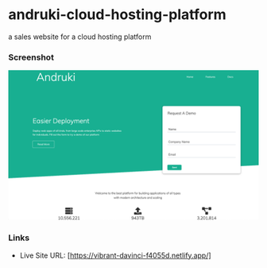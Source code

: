 # andruki-cloud-hosting-platform

a sales website for a cloud hosting platform

### Screenshot

![](./images/screen.png)

### Links

- Live Site URL: [https://vibrant-davinci-f4055d.netlify.app/]



